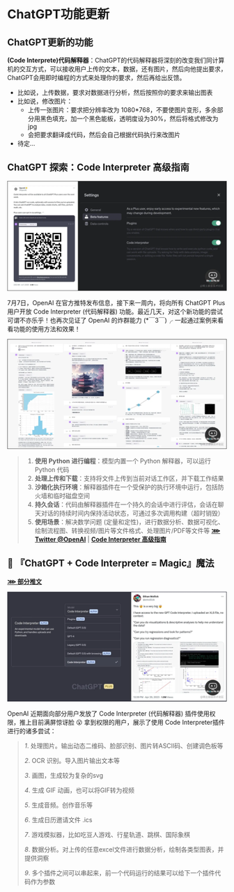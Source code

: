 # ChatGPT功能更新

## ChatGPT更新的功能

**(Code lnterprete)代码解释器**：ChatGPT的代码解释器将深刻的改变我们同计算机的交互方式，可以接收用户上传的文本，数据，还有图片，然后向他提出要求，ChatGPT会用即时编程的方式来处理你的要求，然后再给出反馈。

- 比如说，上传数据，要求对数据进行分析，然后按照你的要求来输出图表
- 比如说，修改图片：
  - 上传一张图片：要求把分辨率改为 1080*768，不要使图片变形，多余部分用黑色填充，加一个黑色能板，透明度设为30%，然后将格式修改为jpg
  - 会把要求翻译成代码，然后会自己根据代码执行来改图片
- 待定...

## ChatGPT 探索：Code Interpreter 高级指南

![img](./assets/功能更新/b08a41a750de49eab92f5523fcc1a73a.webp)

7月7日，OpenAI 在官方推特发布信息，接下来一周内，将向所有 ChatGPT Plus 用户开放 Code Interpreter (代码解释器) 功能。最近几天，对这个新功能的尝试可谓不亦乐乎！也再次见证了 OpenAI 的炸群能力 (*￣3￣)╭ 一起通过案例来看看功能的使用方法和效果！

![img](./assets/功能更新/b3d584122c454776b3244e77d9ba2e80.webp)

> 1. **使用 Python 进行编程**：模型内置一个 Python 解释器，可以运行 Python 代码
> 2. **处理上传和下载**：支持将文件上传到当前对话工作区，并下载工作结果
> 3. **沙箱化执行环境**：解释器插件在一个受保护的执行环境中运行，包括防火墙和临时磁盘空间
> 4. **持久会话**：代码由解释器插件在一个持久的会话中进行评估，会话在聊天对话的持续时间内保持活动状态，可通过多次调用构建（超时销毁）
> 5. **使用场景**：解决数学问题 (定量和定性)，进行数据分析、数据可视化、绘制流程图、转换视频/图片等文件格式、处理图片/PDF等文件等 [**⋙ Twitter @OpenAI**](https://twitter.com/OpenAI/status/1677015057316872192) | [**Code Interpreter 高级指南**](https://mp.weixin.qq.com/s/K_csi1oWDv5tEaeeKSlvwA)

## 🤖 『ChatGPT + Code Interpreter = Magic』魔法

[**⋙ 部分推文**](https://twitter.com/rezkhere/status/1653779990222188546)

![img](./assets/功能更新/7f4544bb3dfd4f4abfd2489524be2d6c.webp)

OpenAI 近期面向部分用户发放了 Code Interpreter (代码解释器) 插件使用权限，推上目前满屏惊讶脸 😮 拿到权限的用户，展示了使用 Code Interpreter插件进行的诸多尝试：

> *1*. 处理图片。输出动态二维码、脸部识别、图片转ASCII码、创建调色板等
>
> *2*. OCR 识别。导入图片输出文本等
>
> *3*. 画图，生成较为复杂的svg
>
> *4*. 生成 GIF 动画，也可以将GIF转为视频
>
> *5*. 生成音频。创作音乐等
>
> *6*. 生成日历邀请文件 .ics
>
> *7*. 游戏模拟器，比如吃豆人游戏、行星轨道、跳棋、国际象棋
>
> *8*. 数据分析。对上传的任意excel文件进行数据分析，绘制各类型图表，并提供洞察
>
> *9*. 多个插件之间可以串起来，前一个代码运行的结果可以给下一个插件代码作为参数
